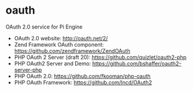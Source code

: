 oauth
=====

OAuth 2.0 service for Pi Engine

* OAuth 2.0 website: http://oauth.net/2/
* Zend Framework OAuth component: https://github.com/zendframework/ZendOAuth
* PHP OAuth 2 Server (draft 20): https://github.com/quizlet/oauth2-php
* PHP OAuth2 Server and Demo: https://github.com/bshaffer/oauth2-server-php
* PHP OAuth 2.0: https://github.com/fkooman/php-oauth
* PHP OAuth Framework: https://github.com/lncd/OAuth2

